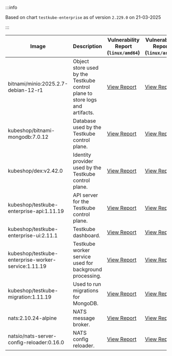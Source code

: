 :::info

Based on chart `testkube-enterprise` as of version `2.229.0` on 21-03-2025

:::

| Image | Description | Vulnerability Report (`linux/amd64`) | Vulnerability Report (`linux/arm64`) | Docker Image |
|-------|-------------|----------------------------------------|----------------------------------------|--------------|
| bitnami/minio:2025.2.7-debian-12-r1 | Object store used by the Testkube control plane to store logs and artifacts. | [View Report](./minio-2025.2.7-debian-12-r1_linux_amd64.md) | [View Report](./minio-2025.2.7-debian-12-r1_linux_arm64.md) | [View Image](https://hub.docker.com/layers/bitnami/minio/2025.2.7-debian-12-r1/images/sha256-6200cedfbe0d340913f74f16f93dcd203ec89702c7f120abf45b4bbbea3689cf?context=explore) |
| kubeshop/bitnami-mongodb:7.0.12 | Database used by the Testkube control plane. | [View Report](./bitnami-mongodb-7.0.12_linux_amd64.md) | [View Report](./bitnami-mongodb-7.0.12_linux_arm64.md) | [View Image](https://hub.docker.com/layers/kubeshop/bitnami-mongodb/7.0.12/images/sha256-43aa0e5c2e3eff47a9d82ab89e3d0bdde515b9b64628d328a18342e1facba8aa?context=explore) |
| kubeshop/dex:v2.42.0 | Identity provider used by the Testkube control plane. | [View Report](./dex-v2.42.0_linux_amd64.md) | [View Report](./dex-v2.42.0_linux_arm64.md) | [View Image](https://hub.docker.com/layers/kubeshop/dex/v2.42.0/images/sha256-10dc393947e2d04dd8c0972ccf405e6f47aba0b694af059c94aa9d249d69ae1b?context=explore) |
| kubeshop/testkube-enterprise-api:1.11.19 | API server for the Testkube control plane. | [View Report](./testkube-enterprise-api-1.11.19_linux_amd64.md) | [View Report](./testkube-enterprise-api-1.11.19_linux_arm64.md) | [View Image](https://hub.docker.com/layers/kubeshop/testkube-enterprise-api/1.11.19/images/sha256-2de9f8df02292c25cbd47f18c01046e2950c97da0c0ebf775cba00b68740be10?context=explore) |
| kubeshop/testkube-enterprise-ui:2.11.1 | Testkube dashboard. | [View Report](./testkube-enterprise-ui-2.11.1_linux_amd64.md) | [View Report](./testkube-enterprise-ui-2.11.1_linux_arm64.md) | [View Image](https://hub.docker.com/layers/kubeshop/testkube-enterprise-ui/2.11.1/images/sha256-9cc8654d9716803791e25f5f45025db3f3312462c714e7707111b5d6ee20ee73?context=explore) |
| kubeshop/testkube-enterprise-worker-service:1.11.19 | Testkube worker service used for background processing. | [View Report](./testkube-enterprise-worker-service-1.11.19_linux_amd64.md) | [View Report](./testkube-enterprise-worker-service-1.11.19_linux_arm64.md) | [View Image](https://hub.docker.com/layers/kubeshop/testkube-enterprise-worker-service/1.11.19/images/sha256-ccdb1ed1df7fa25722d4a13f4b17b451e57d93fb6331b5a41050988a372b9700?context=explore) |
| kubeshop/testkube-migration:1.11.19 | Used to run migrations for MongoDB. | [View Report](./testkube-migration-1.11.19_linux_amd64.md) | [View Report](./testkube-migration-1.11.19_linux_arm64.md) | [View Image](https://hub.docker.com/layers/kubeshop/testkube-migration/1.11.19/images/sha256-6a2d53ba14cf39f42f73d55e7162f8e8b30e834180f0d4733cf67a7784cd5d65?context=explore) |
| nats:2.10.24-alpine | NATS message broker. | [View Report](./nats-2.10.24-alpine_linux_amd64.md) | [View Report](./nats-2.10.24-alpine_linux_arm64.md) | [View Image](https://hub.docker.com/layers/library/nats/2.10.24-alpine/images/sha256-d13ec5ce79a02e1be937820dd36db611e25bd0c08cd9947fa9a5d52a56bf91fc?context=explore) |
| natsio/nats-server-config-reloader:0.16.0 | NATS config reloader. | [View Report](./nats-server-config-reloader-0.16.0_linux_amd64.md) | [View Report](./nats-server-config-reloader-0.16.0_linux_arm64.md) | [View Image](https://hub.docker.com/layers/natsio/nats-server-config-reloader/0.16.0/images/sha256-6e1f185d0f39fdf6032872bd20f1ce134d4e18c923d55f7cf93d40afcf6a8ffe?context=explore) |
